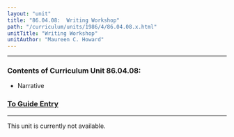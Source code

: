 ```yaml
---
layout: "unit"
title: "86.04.08:  Writing Workshop"
path: "/curriculum/units/1986/4/86.04.08.x.html"
unitTitle: "Writing Workshop"
unitAuthor: "Maureen C. Howard"
---
```

<body>
<hr/>
<h3>
Contents of Curriculum Unit 86.04.08:
</h3>
<ul>
<li>
Narrative
</li>
</ul>
<h3>
<a href="../../../guides/1986/4/86.04.08.x.html">
To Guide Entry
</a>
</h3>
<hr/>
This unit is currently not available.
</body>